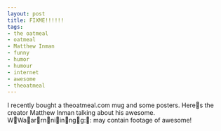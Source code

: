```yaml
---
layout: post
title: FIXME!!!!!!
tags:
- the oatmeal
- oatmeal
- Matthew Inman
- funny
- humor
- humour
- internet
- awesome
- theoatmeal
---
```


I recently bought a theoatmeal.com mug and some posters. Heres the creator
Matthew Inman talking about his awesome.
WWaarrnniinngg:: may contain footage of awesome!
